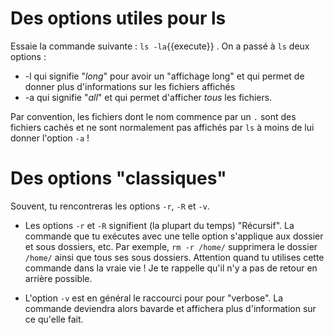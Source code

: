 # Des options utiles pour ls

Essaie la commande suivante : `ls -la`{{execute}} .
On a passé à `ls` deux options :

* -l qui signifie "*long*" pour avoir un "affichage long" et qui permet de donner plus d'informations sur les fichiers affichés
* -a qui signifie "*all*" et qui permet d'afficher *tous* les fichiers.

Par convention, les fichiers dont le nom commence par un `.` sont des fichiers cachés et ne sont normalement pas affichés par `ls` à moins de lui donner l'option `-a` !


# Des options "classiques"

Souvent, tu rencontreras les options `-r`, `-R` et `-v`.

* Les options `-r` et `-R` signifient (la plupart du temps) "Récursif". La commande que tu exécutes avec une telle option s'applique aux dossier et sous dossiers, etc. 
   Par exemple, `rm -r /home/` supprimera le dossier `/home/` ainsi que tous ses sous dossiers. Attention quand tu utilises cette commande dans la vraie vie ! Je te rappelle qu'il n'y a pas de retour en arrière possible.

* L'option `-v` est en général le raccourci pour pour "verbose". La commande deviendra alors bavarde et affichera plus d'information sur ce qu'elle fait.
